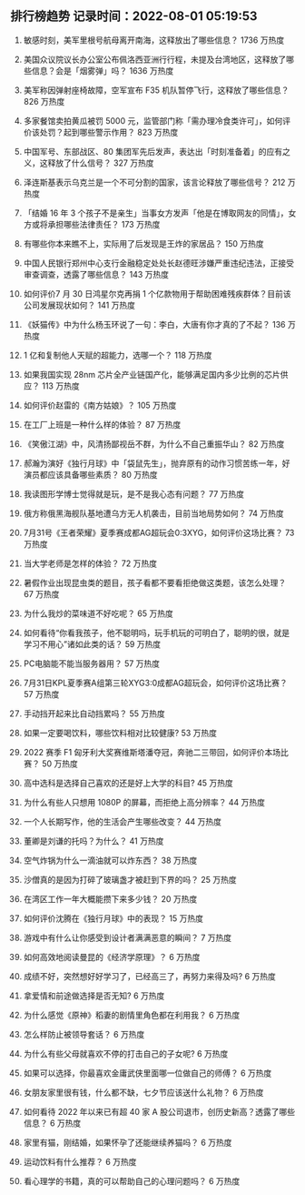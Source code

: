 
## 排行榜趋势 记录时间：2022-08-01 05:19:53
  
  1. 敏感时刻，美军里根号航母离开南海，这释放出了哪些信息？ 1736 万热度
    
  2. 美国众议院议长办公室公布佩洛西亚洲行行程，未提及台湾地区，这释放了哪些信息？会是「烟雾弹」吗？ 1636 万热度
    
  3. 美军称因弹射座椅故障，空军宣布 F35 机队暂停飞行，这释放了哪些信息？ 826 万热度
    
  4. 多家餐馆卖拍黄瓜被罚 5000 元，监管部门称「需办理冷食类许可」，如何评价该处罚？起到哪些警示作用？ 823 万热度
    
  5. 中国军号、东部战区、80 集团军先后发声，表达出「时刻准备着」的应有之义，这释放了什么信号？ 327 万热度
    
  6. 泽连斯基表示乌克兰是一个不可分割的国家，该言论释放了哪些信号？ 212 万热度
    
  7. 「结婚 16 年 3 个孩子不是亲生」当事女方发声「他是在博取网友的同情」，女方或将承担哪些法律责任？ 173 万热度
    
  8. 有哪些你本来瞧不上，实际用了后发现是王炸的家居品？ 150 万热度
    
  9. 中国人民银行郑州中心支行金融稳定处处长赵德旺涉嫌严重违纪违法，正接受审查调查，透露了哪些信息？ 143 万热度
    
  10. 如何评价7 月 30 日鸿星尔克再捐 1 个亿款物用于帮助困难残疾群体？目前该公司发展现状如何？ 141 万热度
    
  11. 《妖猫传》中为什么杨玉环说了一句：李白，大唐有你才真的了不起？ 136 万热度
    
  12. 1 亿和复制他人天赋的超能力，选哪一个？ 118 万热度
    
  13. 如果我国实现 28nm 芯片全产业链国产化，能够满足国内多少比例的芯片供应？ 113 万热度
    
  14. 如何评价赵雷的《南方姑娘》？ 105 万热度
    
  15. 在工厂上班是一种什么样的体验？ 87 万热度
    
  16. 《笑傲江湖》中，风清扬鄙视岳不群，为什么不自己重振华山？ 82 万热度
    
  17. 郝瀚为演好《独行月球》中「袋鼠先生」，抛弃原有的动作习惯苦练一年，好演员都应该具备哪些素质？ 80 万热度
    
  18. 我读图形学博士觉得就是玩，是不是我心态有问题？ 77 万热度
    
  19. 俄方称俄黑海舰队基地遭乌方无人机袭击，目前当地局势如何？ 74 万热度
    
  20. 7月31号《王者荣耀》夏季赛成都AG超玩会0:3XYG，如何评价这场比赛？ 73 万热度
    
  21. 当大学老师是怎样的体验？ 72 万热度
    
  22. 暑假作业出现昆虫类的题目，孩子看都不要看拒绝做这类题，该怎么处理？ 67 万热度
    
  23. 为什么我炒的菜味道不好吃呢？ 65 万热度
    
  24. 如何看待“你看我孩子，他不聪明吗，玩手机玩的可明白了，聪明的很，就是学习不用心”诸如此类的话？ 59 万热度
    
  25. PC电脑能不能当服务器用？ 57 万热度
    
  26. 7月31日KPL夏季赛A组第三轮XYG3:0成都AG超玩会，如何评价这场比赛？ 57 万热度
    
  27. 手动挡开起来比自动挡累吗？ 55 万热度
    
  28. 如果一定要喝饮料，哪些饮料相对比较健康? 53 万热度
    
  29. 2022 赛季 F1 匈牙利大奖赛维斯塔潘夺冠，奔驰二三带回，如何评价本场比赛？ 50 万热度
    
  30. 高中选科是选择自己喜欢的还是好上大学的科目? 45 万热度
    
  31. 为什么有些人只想用 1080P 的屏幕，而拒绝上高分辨率？ 44 万热度
    
  32. 一个人长期写作，他的生活会产生哪些改变？ 44 万热度
    
  33. 董卿是刘谦的托吗？为什么？ 41 万热度
    
  34. 空气炸锅为什么一滴油就可以炸东西？ 38 万热度
    
  35. 沙僧真的是因为打碎了玻璃盏才被赶到下界的吗？ 25 万热度
    
  36. 在湾区工作一年大概能攒下来多少钱？ 20 万热度
    
  37. 如何评价沈腾在《独行月球》中的表现？ 15 万热度
    
  38. 游戏中有什么让你感受到设计者满满恶意的瞬间？ 7 万热度
    
  39. 如何高效地阅读曼昆的《经济学原理》？ 6 万热度
    
  40. 成绩不好，突然想好好学习了，已经高三了，再努力来得及吗? 6 万热度
    
  41. 拿爱情和前途做选择是否无知? 6 万热度
    
  42. 为什么感觉《原神》稻妻的剧情里角色都在利用我？ 6 万热度
    
  43. 怎么样防止被领导套话？ 6 万热度
    
  44. 为什么有些父母就喜欢不停的打击自己的子女呢? 6 万热度
    
  45. 如果可以选择，你最喜欢金庸武侠里面哪一位做自己的师傅？ 6 万热度
    
  46. 女朋友家里很有钱，什么都不缺，七夕节应该送什么礼物？ 6 万热度
    
  47. 如何看待 2022 年以来已有超 40 家 A 股公司退市，创历史新高？透露了哪些信息？ 6 万热度
    
  48. 家里有猫，刚结婚，如果怀孕了还能继续养猫吗？ 6 万热度
    
  49. 运动饮料有什么推荐？ 6 万热度
    
  50. 看心理学的书籍，真的可以帮助自己的心理问题吗？ 6 万热度
    